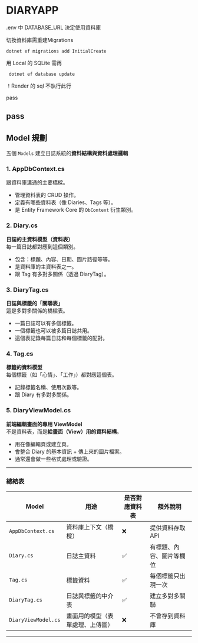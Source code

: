 # DIARYAPP

.env 中 DATABASE_URL 決定使用資料庫

切換資料庫需重建Migrations
```
dotnet ef migrations add InitialCreate
```
用 Local 的 SQLite 需再
```
 dotnet ef database update
```
！Render 的 sql 不執行此行


pass
## pass


## Model 規劃

五個 `Models` 建立日誌系統的**資料結構與資料處理邏輯**

### 1. **AppDbContext.cs**
跟資料庫溝通的主要橋樑。

- 管理資料表的 CRUD 操作。
- 定義有哪些資料表（像 Diaries、Tags 等）。
- 是 Entity Framework Core 的 `DbContext` 衍生類別。


### 2. **Diary.cs**
**日誌的主資料模型（資料表）**  
每一篇日誌都對應到這個類別。

- 包含：標題、內容、日期、圖片路徑等等。
- 是資料庫的主資料表之一。
- 跟 Tag 有多對多關係（透過 DiaryTag）。


### 3. **DiaryTag.cs**
**日誌與標籤的「關聯表」**  
這是多對多關係的橋樑表。

- 一篇日誌可以有多個標籤。
- 一個標籤也可以被多篇日誌共用。
- 這個表記錄每篇日誌和每個標籤的配對。


### 4. **Tag.cs**
**標籤的資料模型**  
每個標籤（如「心情」、「工作」）都對應這個表。

- 記錄標籤名稱、使用次數等。
- 跟 Diary 有多對多關係。


### 5. **DiaryViewModel.cs**
**前端編輯畫面的專用 ViewModel**  
不是資料表，而是**給畫面（View）用的資料結構**。

- 用在像編輯頁或建立頁。
- 會整合 Diary 的基本資訊 + 傳上來的圖片檔案。
- 通常還會做一些格式處理或驗證。


---

### 總結表 

| Model             | 用途                           | 是否對應資料表 | 額外說明                     |
|------------------|--------------------------------|----------------|------------------------------|
| `AppDbContext.cs` | 資料庫上下文（橋樑）            | ❌             | 提供資料存取 API             |
| `Diary.cs`        | 日誌主資料                      | ✅             | 有標題、內容、圖片等欄位     |
| `Tag.cs`          | 標籤資料                        | ✅             | 每個標籤只出現一次           |
| `DiaryTag.cs`     | 日誌與標籤的中介表              | ✅             | 建立多對多關聯               |
| `DiaryViewModel.cs` | 畫面用的模型（表單處理、上傳圖） | ❌             | 不會存到資料庫               |

---
